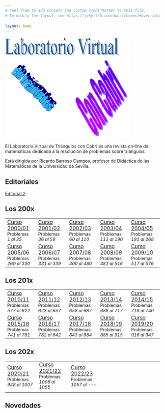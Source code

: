 ```yaml
---
# Feel free to add content and custom Front Matter to this file.
# To modify the layout, see https://jekyllrb.com/docs/themes/#overriding-theme-defaults

layout: home
---
```


![Logo de Tríángulos Cabri](logoTcabri.gif)


  El Laboratorio Virtual de Triángulos con Cabri es una revista on-line de matemáticas dedicada a la resolución de problemas sobre triángulos.

  Está dirigida por Ricardo Barroso Campos, profesor de Didáctica de las Matemáticas de la Universidad de Sevilla.

## Editoriales
<a href="https://trianguloscabri.github.io/editorial060213.html">Editorial 2</a>

## Los 200x
<table>
  <tr>
    <td><big><a href="https://trianguloscabri.github.io/curso20002001/index.htm">Curso 2000/01</a></big><br>Problemas<br><em> 1 al 35 </em></td>
    <td><big><a href="https://trianguloscabri.github.io/curso20012002/index.htm">Curso 2001/02</a></big><br>Problemas<br><em> 36 al 59 </em></td>
    <td><big><a href="https://trianguloscabri.github.io/curso20022003/index.htm">Curso 2002/03</a></big><br>Problemas<br><em> 60 al 110 </em></td>
    <td><big><a href="https://trianguloscabri.github.io/curso20032004/index.htm">Curso 2003/04</a></big><br>Problemas<br><em> 111 al 190 </em></td>
    <td><big><a href="https://trianguloscabri.github.io/curso20042005/index.htm">Curso 2004/05</a></big><br>Problemas<br><em> 191 al 268 </em></td>
  </tr>
    <tr>
    <td><big><a href="https://trianguloscabri.github.io/curso20052006/index.htm">Curso 2005/06</a></big><br>Problemas<br><em> 269 al 330 </em></td>
    <td><big><a href="https://trianguloscabri.github.io/curso20062007/index.htm">Curso 2006/07</a></big><br>Problemas<br><em> 331 al 339 </em></td>
    <td><big><a href="https://trianguloscabri.github.io/curso20072008/index.htm">Curso 2007/08</a></big><br>Problemas<br><em> 400 al 480 </em></td>
    <td><big><a href="https://trianguloscabri.github.io/curso20082009/index.htm">Curso 2008/09</a></big><br>Problemas<br><em> 481 al 516 </em></td>
    <td><big><a href="https://trianguloscabri.github.io/curso20092010/index.htm">Curso 2009/10</a></big><br>Problemas<br><em> 517 al 576 </em></td>
  </tr>
</table>

## Los 201x
<table>
  <tr>
    <td><big><a href="https://trianguloscabri.github.io/curso20102011/index.htm">Curso 2010/11</a></big><br>Problemas<br><em> 577 al 622 </em></td>
    <td><big><a href="https://trianguloscabri.github.io/curso20112012/index.htm">Curso 2011/12</a></big><br>Problemas<br><em> 623 al 657 </em></td>
    <td><big><a href="https://trianguloscabri.github.io/curso20122013/index.htm">Curso 2012/13</a></big><br>Problemas<br><em> 658 al 687 </em></td>
    <td><big><a href="https://trianguloscabri.github.io/curso20132014/index.htm">Curso 2013/14</a></big><br>Problemas<br><em> 688 al 717 </em></td>
    <td><big><a href="https://trianguloscabri.github.io/curso20142015/index.htm">Curso 2014/15</a></big><br>Problemas<br><em> 718 al 740 </em></td>
  </tr>
    <tr>
    <td><big><a href="https://trianguloscabri.github.io/curso20152016/index.htm">Curso 2015/16</a></big><br>Problemas<br><em> 741 al 781 </em></td>
    <td><big><a href="https://trianguloscabri.github.io/curso20162017/index.htm">Curso 2016/17</a></big><br>Problemas<br><em> 782 al 842 </em></td>
    <td><big><a href="https://trianguloscabri.github.io/curso20172018/index.htm">Curso 2017/18</a></big><br>Problemas<br><em> 843 al 884 </em></td>
    <td><big><a href="https://trianguloscabri.github.io/curso20182019/index.htm">Curso 2018/19</a></big><br>Problemas<br><em> 885 al 915 </em></td>
    <td><big><a href="https://trianguloscabri.github.io/curso20192020/index.htm">Curso 2019/20</a></big><br>Problemas<br><em> 916 al 947 </em></td>
  </tr>
</table>

## Los 202x
<table>
  <tr>
    <td><big><a href="https://trianguloscabri.github.io/curso20102021/index.htm">Curso 2020/21</a></big><br>Problemas<br><em> 948 al 1007 </em></td>
    <td><big><a href="https://trianguloscabri.github.io/curso20212022/index.htm">Curso 2021/22</a></big><br>Problemas<br><em> 1008 al 1055 </em></td>
    <td><big><a href="https://trianguloscabri.github.io/curso20222023/index.htm">Curso 2022/23</a></big><br>Problemas<br><em> 1057 al --- </em></td>
    <td>&nbsp;&nbsp;&nbsp;&nbsp;&nbsp;&nbsp;&nbsp;&nbsp;&nbsp;&nbsp;&nbsp;&nbsp;&nbsp;&nbsp;&nbsp;&nbsp;&nbsp;&nbsp;&nbsp;&nbsp;&nbsp;&nbsp;</td>
    <td>&nbsp;&nbsp;&nbsp;&nbsp;&nbsp;&nbsp;&nbsp;&nbsp;&nbsp;&nbsp;&nbsp;&nbsp;&nbsp;&nbsp;&nbsp;&nbsp;&nbsp;&nbsp;&nbsp;&nbsp;&nbsp;&nbsp;</td>
  </tr>
    <tr>
    <td></td>
    <td></td>
    <td></td>
    <td></td>
    <td></td>
  </tr>
</table>


## Novedades
